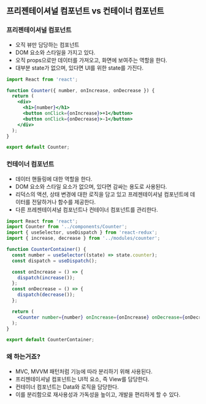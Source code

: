 ## 프리젠테이셔널 컴포넌트 vs 컨테이너 컴포넌트

### 프리젠테이셔널 컴포넌트

- 오직 뷰만 담당하는 컴포넌트
- DOM 요소와 스타일을 가지고 있다.
- 오직 props으로만 데이터를 가져오고, 화면에 보여주는 역할을 한다.
- 대부분 state가 없으며, 있다면 UI를 위한 state를 가진다.

```jsx
import React from 'react';

function Counter({ number, onIncrease, onDecrease }) {
  return (
    <div>
      <h1>{number}</h1>
      <button onClick={onIncrease}>+1</button>
      <button onClick={onDecrease}>-1</button>
    </div>
  );
}

export default Counter;
```

### 컨테이너 컴포넌트

- 데이터 핸들링에 대한 역할을 한다.
- DOM 요소와 스타일 요소가 없으며, 있다면 감싸는 용도로 사용된다.
- 리덕스의 액션, 상태 변경에 대한 로직을 담고 있고 프레젠테이셔널 컴포넌트에 데이터를 전달하거나 함수를 제공한다.
- 다른 프레젠테이셔널 컴포넌트나 컨테이너 컴포넌트를 관리한다.

```jsx
import React from 'react';
import Counter from '../components/Counter';
import { useSelector, useDispatch } from 'react-redux';
import { increase, decrease } from '../modules/counter';

function CounterContainer() {
  const number = useSelector((state) => state.counter);
  const dispatch = useDispatch();

  const onIncrease = () => {
    dispatch(increase());
  };
  const onDecrease = () => {
    dispatch(decrease());
  };

  return (
    <Counter number={number} onIncrease={onIncrease} onDecrease={onDecrease} />
  );
}

export default CounterContainer;
```

### 왜 하는거죠?

- MVC, MVVM 패턴처럼 기능에 따라 분리하기 위해 사용된다.
- 프리젠테이셔널 컴포넌트는 UI적 요소, 즉 View를 담당한다.
- 컨테이너 컴포넌트는 Data와 로직을 담당한다.
- 이를 분리함으로 재사용성과 가독성을 높이고, 개발을 편리하게 할 수 있다.
